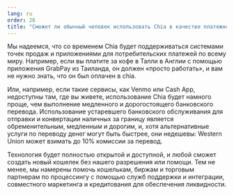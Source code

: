 ```yaml
---
lang: ru
order: 26
title: "Сможет ли обычный человек использовать Chia в качестве платежного инструмента?"
---
```


Мы надеемся, что со временем Chia будет поддерживаться системами точек продаж и приложениями для потребительских платежей по всему миру. Например, если вы платите за кофе в Талли в Англии с помощью приложения GrabPay из Таиланда, он должен «просто работать», и вам не нужно знать, что он был оплачен в chia.

Или, например, если такие сервисы, как Venmo или Cash App, недоступны там, где вы живете, использование Chia будет намного проще, чем выполнение медленного и дорогостоящего банковского перевода. Использование устаревшего банковского обслуживания для отправки и конвертации наличных за границу является обременительным, медленным и дорогим, и, хотя альтернативные услуги по переводу денег могут быть быстрее, они недешевы: Western Union может взимать до 10% комиссии за перевод.

Технология будет полностью открытой и доступной, и любой сможет создать новый кошелек без нашего разрешения или помощи. Тем не менее, мы намерены помочь кошелькам, биржам и торговым партнерам по процессингу с помощью служб поддержки и интеграции, совместного маркетинга и кредитования для обеспечения ликвидности.
